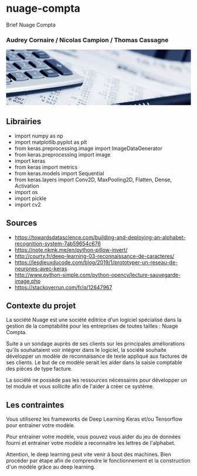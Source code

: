 # nuage-compta
Brief Nuage Compta

### Audrey Cornaire / Nicolas Campion / Thomas Cassagne

![Screenshot](https://github.com/Twizzle1997/nuage-compta/blob/tom/assets/Capture.PNG?raw=true)

## Librairies

* import numpy as np
* import matplotlib.pyplot as plt
* from keras.preprocessing.image import ImageDataGenerator
* from keras.preprocessing import image
* import keras
* from keras import metrics
* from keras.models import Sequential
* from keras.layers import Conv2D, MaxPooling2D, Flatten, Dense, Activation
* import os
* import pickle
* import cv2

## Sources

* https://towardsdatascience.com/building-and-deploying-an-alphabet-recognition-system-7ab59654c676
* https://note.nkmk.me/en/python-pillow-invert/
* http://courty.fr/deep-learning-03-reconnaissance-de-caracteres/
* https://lesdieuxducode.com/blog/2019/1/prototyper-un-reseau-de-neurones-avec-keras
* http://www.python-simple.com/python-opencv/lecture-sauvegarde-image.php
* https://stackoverrun.com/fr/q/12647967 

## Contexte du projet

La société Nuage est une société éditrice d'un logiciel spécialisé dans la gestion de la comptabilité pour les entreprises de toutes tailles : Nuage Compta.

Suite a un sondage auprès de ses clients sur les principales améliorations qu'ils souhaitaient voir intégrer dans le logiciel, la société souhaite développer un modèle de reconnaisance de texte appliqué aux factures de ses clients. Le but de ce modèle serait les aider dans la saisie comptable des pièces de type facture.

La société ne possède pas les ressources nécessaires pour développer un tel module et vous sollicite afin de l'aider à créer ce système.

## Les contraintes

Vous utiliserez les frameworks de Deep Learning Keras et/ou Tensorflow pour entrainer votre modèle.

Pour entrainer votre modèle, vous pouvez vous aider du jeu de données fourni et entrainer votre modèle a reconnaitre les lettres de l'alphabet.

Attention, le deep learning peut vite venir à bout des machines. Bien procéder par étape afin de comprendre le fonctionnement et la construction d'un modèle grâce au deep learning.
